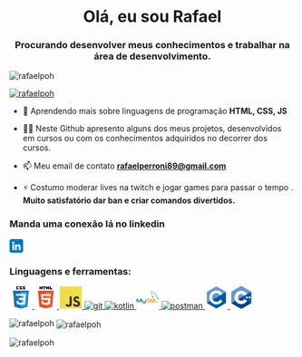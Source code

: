 <h1 align="center">Olá, eu sou Rafael</h1>
<h3 align="center">Procurando desenvolver meus conhecimentos e trabalhar na área de desenvolvimento.</h3>

<p align="left"> <img src="https://komarev.com/ghpvc/?username=rafaelpoh&label=Profile%20views&color=0e75b6&style=flat" alt="rafaelpoh" /> </p>

<p align="left"> <a href="https://github.com/ryo-ma/github-profile-trophy"><img src="https://github-profile-trophy.vercel.app/?username=rafaelpoh" alt="rafaelpoh" /></a> </p>

- 🌱 Aprendendo mais sobre linguagens de programação **HTML, CSS, JS**

- 👨‍💻 Neste Github apresento alguns dos meus projetos, desenvolvidos em cursos ou com os conhecimentos adquiridos no decorrer dos cursos.

- 📫 Meu email de contato **rafaelperroni89@gmail.com**

- ⚡ Costumo moderar lives na twitch e jogar games para passar o tempo . **Muito satisfatório dar ban e criar comandos divertidos.**

<h3 align="left">Manda uma conexão lá no linkedin</h3>
<p align="left">
<a href="https://linkedin.com/in/rafaelperroni" target="blank"><img align="center" src="./icones/linkedin.png" alt="rafael perroni" /></a>
</p>

<h3 align="left">Linguagens e ferramentas:</h3>
<p align="left">  </a><a href="https://www.w3schools.com/css/" target="_blank" rel="noreferrer"> <img src="https://raw.githubusercontent.com/devicons/devicon/master/icons/css3/css3-original-wordmark.svg" alt="css3" width="40" height="40"/> </a> <a href="https://www.w3.org/html/" target="_blank" rel="noreferrer"> <img src="https://raw.githubusercontent.com/devicons/devicon/master/icons/html5/html5-original-wordmark.svg" alt="html5" width="40" height="40"/> </a> <a href="https://developer.mozilla.org/en-US/docs/Web/JavaScript" target="_blank" rel="noreferrer"> <img src="https://raw.githubusercontent.com/devicons/devicon/master/icons/javascript/javascript-original.svg" alt="javascript" width="40" height="40"/><a href="https://git-scm.com/" target="_blank" rel="noreferrer"> <img src="https://www.vectorlogo.zone/logos/git-scm/git-scm-icon.svg" alt="git" width="40" height="40"/> </a> <a href="https://kotlinlang.org" target="_blank" rel="noreferrer"> <img src="https://www.vectorlogo.zone/logos/kotlinlang/kotlinlang-icon.svg" alt="kotlin" width="40" height="40"/> </a> <a href="https://www.mysql.com/" target="_blank" rel="noreferrer"> <img src="https://raw.githubusercontent.com/devicons/devicon/master/icons/mysql/mysql-original-wordmark.svg" alt="mysql" width="40" height="40"/> </a> <a href="https://postman.com" target="_blank" rel="noreferrer"> <img src="https://www.vectorlogo.zone/logos/getpostman/getpostman-icon.svg" alt="postman" width="40" height="40"/> </a><a href="https://www.cprogramming.com/" target="_blank" rel="noreferrer"> <img src="https://raw.githubusercontent.com/devicons/devicon/master/icons/c/c-original.svg" alt="c" width="40" height="40"/> </a> <a href="https://www.w3schools.com/cpp/" target="_blank" rel="noreferrer"> <img src="https://raw.githubusercontent.com/devicons/devicon/master/icons/cplusplus/cplusplus-original.svg" alt="cplusplus" width="40" height="40"/> </a> </p>

<p><img align="left" src="https://github-readme-stats.vercel.app/api/top-langs?username=rafaelpoh&show_icons=true&locale=en&layout=compact" alt="rafaelpoh" /></p>

<p>&nbsp;<img align="center" src="https://github-readme-stats.vercel.app/api?username=rafaelpoh&show_icons=true&locale=en" alt="rafaelpoh" /></p>

<p><img align="center" src="https://github-readme-streak-stats.herokuapp.com/?user=rafaelpoh&" alt="rafaelpoh" /></p>
